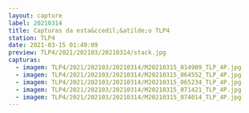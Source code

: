 ```yaml
---
layout: capture
label: 20210314
title: Capturas da esta&ccedil;&atilde;o TLP4
station: TLP4
date: 2021-03-15 01:49:09
preview: TLP4/2021/202103/20210314/stack.jpg
capturas:
  - imagem: TLP4/2021/202103/20210314/M20210315_014909_TLP_4P.jpg
  - imagem: TLP4/2021/202103/20210314/M20210315_064552_TLP_4P.jpg
  - imagem: TLP4/2021/202103/20210314/M20210315_065234_TLP_4P.jpg
  - imagem: TLP4/2021/202103/20210314/M20210315_071421_TLP_4P.jpg
  - imagem: TLP4/2021/202103/20210314/M20210315_074014_TLP_4P.jpg
---
```

